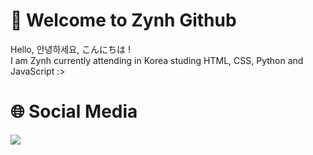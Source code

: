 # 🐬 Welcome to Zynh Github
Hello, 안녕하세요, こんにちは !</br>I am Zynh currently attending in Korea studing HTML, CSS, Python and JavaScript :>

# 🌐 Social Media
<a href="https://www.microsoft.com/ko-kr/software-download/windows11"><img src="https://img.shields.io/badge/-Zynh%230001-000000?style=flat&logo=discord"/></a>
